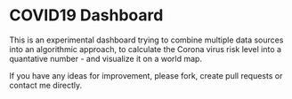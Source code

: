 # COVID19 Dashboard

This is an experimental dashboard trying to combine multiple data sources into an algorithmic approach, to calculate the Corona virus risk level into a quantative number - and visualize it on a world map.

If you have any ideas for improvement, please fork, create pull requests or contact me directly.